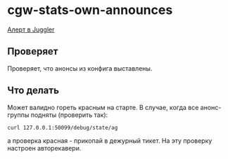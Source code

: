 # cgw-stats-own-announces
[Алерт в Juggler](https://juggler.yandex-team.ru/aggregate_checks/?project=&query=service%3Dcgw-stats-own-announces)

## Проверяет
Проверяет, что анонсы из конфига выставлены.

## Что делать
Может валидно гореть красным на старте. В случае, когда все анонс-группы подняты (проверить так):
```
curl 127.0.0.1:50099/debug/state/ag
```
а проверка красная - прикопай в дежурный тикет. На эту проверку настроен авторекавери.
